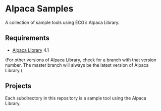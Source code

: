 # Alpaca Samples

A collection of sample tools using ECG’s Alpaca Library.

## Requirements

* [Alpaca Library](http://www.e-c-group.com/products/alpaca-library/) 4.1

(For other versions of Alpaca Library, check for a branch with that version number. The master branch will always be the latest version of Alpaca Library.)

## Projects

Each subdirectory in this repository is a sample tool using the Alpaca Library.
